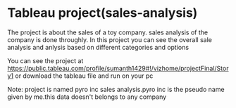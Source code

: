 # Tableau project(sales-analysis)

The project is about the sales of a toy company.
sales analysis of the company is done throughly.
In this project you can see the overall sale analysis and anlysis based on different categories and options

You can see the project at https://public.tableau.com/profile/sumanth1429#!/vizhome/projectFinal/Story1
or
download the tableau file and run on your pc 

Note: project is named pyro inc sales analysis.pyro inc is the pseudo name given by me.this data doesn't belongs to any company
